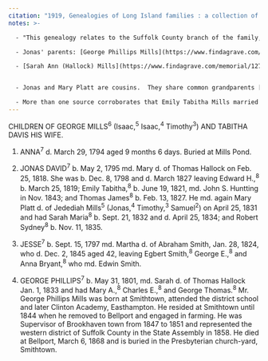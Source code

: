 ```yaml
---
citation: "1919, Genealogies of Long Island families : a collection of genealogies relating to the following Long Island families: Dickerson, Mitchill, Wickham, Carman, Raynor, Rushmore, Satterly, Hawkins, Arthur Smith, Mills, Howard, Lush, Greene, Compiled by Charles J. Werner, Mainly From Records Left By Benjamin F. Thompson, Historian of Long Island, p109, Logan Utah FamilySearch Library, familysearch.org."
notes: >-

  - "This genealogy relates to the Suffolk County branch of the family, descendants of TIMOTHY MILLS who settled at Smithtown in 1683. The other branch remained at Jamaica. Members of both branches were fairly numerous during the 18th and first half of the 19th centuries, but now are greatly reduced." (p105.)

  - Jonas' parents: [George Phillips Mills](https://www.findagrave.com/memorial/25193050/george-phillips-mills) (23 Aug 1765 to 18 Mar 1846) and [Tabitha Davis Mills](https://www.findagrave.com/memorial/103243323/tabitha-mills) (16 Feb 1774 to 11 Jan 1830).

  - [Sarah Ann (Hallock) Mills](https://www.findagrave.com/memorial/127233833/sarah-ann-mills) (29 Aug 1812 to 22 Apr 1897), who married Jonas Mills' brother [George Phillips Mills](https://www.findagrave.com/memorial/127233764/george-phillips-mills) (31 May 1801 to 06 Mar 1868) appears to be Mary Hallock's sister. Both appear to be referenced as daughters of [Thomas Hallock](https://www.findagrave.com/memorial/240646827/thomas-hallock) (11 Jul 1768 to 07 Jan 1854) of Smithtown. 


  - Jonas and Mary Platt are cousins.  They share common grandparents [Isaac Mills Jr.](https://www.findagrave.com/memorial/68730036/isaac-mills) (19 Feb 1727 to 23 Apr 1783) and [Sarah (Phillips) Mills](https://www.findagrave.com/memorial/187300487/sarah-mills) (26 Feb 1731 to 29 Apr 1790), who are themselves first cousins. (Sarah Phillips' parents are [George Phillips](https://www.findagrave.com/memorial/25501640/george-phillips) (1698 to 21 Nov 1771) and [Elizabeth (Mills) Phillips](https://www.findagrave.com/memorial/25501594/elizabeth-phillips) (1706 to 19 Apr 1775).) Isaac and Sarah's son [George Phillips Mills](https://www.findagrave.com/memorial/25193050/george-phillips-mills) (23 Aug 1765 to 18 Mar 1846) is Jonas' father and Isaac and Sarah's daughter [Elizabeth (Mills) Mills](https://www.findagrave.com/memorial/68731488/elizabeth-mills) (17 Apr 1763 to [12 or 15] Jul 1826) is Mary Platt's mother. Elizabeth's grandfather, Isaac Mills Sr. was her husband Jedediah Mills' father's half brother. 

  - More than one source corroborates that Emily Tabitha Mills married John Smith Huntting on 14 Dec 1843.
---
```


CHILDREN OF GEORGE MILLS<sup>6</sup> (Isaac,<sup>5</sup> Isaac,<sup>4</sup> Timothy<sup>3</sup>) AND TABITHA DAVIS HIS WIFE. 

1. ANNA<sup>7</sup> d. March 29, 1794 aged 9 months 6 days. Buried at Mills Pond. 

2. JONAS DAVID<sup>7</sup> b. May 2, 1795 md. Mary d. of Thomas Hallock on Feb. 25, 1818. She was b. Dec. 8, 1798 and d. March 1827 leaving Edward H.,<sup>8</sup> b. March 25, 1819; Emily Tabitha,<sup>8</sup> b. June 19, 1821, md. John S. Huntting in Nov. 1843; and Thomas James<sup>8</sup> b. Feb. 13, 1827. He md. again Mary Platt d. of Jedediah Mills<sup>5</sup> (Jonas,<sup>4</sup> Timothy,<sup>3</sup> Samuel<sup>2</sup>) on April 25, 1831 and had Sarah Maria<sup>8</sup> b. Sept. 21, 1832 and d. April 25, 1834; and Robert Sydney<sup>8</sup> b. Nov. 11, 1835. 

3. JESSE<sup>7</sup> b. Sept. 15, 1797 md. Martha d. of Abraham Smith, Jan. 28, 1824, who d. Dec. 2, 1845 aged 42, leaving Egbert Smith,<sup>8</sup> George E.,<sup>8</sup> and Anna Bryant,<sup>8</sup> who md. Edwin Smith. 

4. GEORGE PHILLIPS<sup>7</sup> b. May 31, 1801, md. Sarah d. of Thomas Hallock Jan. 1, 1833 and had Mary A.,<sup>8</sup> Charles E.,<sup>8</sup> and George Thomas.<sup>8</sup> Mr. George Phillips Mills was born at Smithtown, attended the district school and later Clinton Academy, Easthampton. He resided at Smithtown until 1844 when he removed to Bellport and engaged in farming. He was Supervisor of Brookhaven town from 1847 to 1851 and represented the western district of Suffolk County in the State Assembly in 1858. He died at Bellport, March 6, 1868 and is buried in the Presbyterian church-yard, Smithtown.

